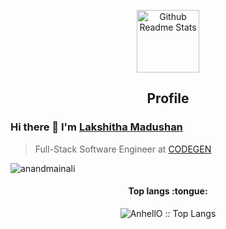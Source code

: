<p align="center">
 <img width="100px" src="https://res.cloudinary.com/anuraghazra/image/upload/v1594908242/logo_ccswme.svg" align="center" alt="Github Readme Stats" />
 <h2 align="center">Profile</h2>
</p>

### Hi there 👋 I'm [Lakshitha Madushan](https://www.linkedin.com/in/lakshitha77/)
> Full-Stack Software Engineer at [CODEGEN](https://codegen.co.uk/)


<img src="https://komarev.com/ghpvc/?username=LakshithaMadushan" alt="anandmainali" />

<h4 align="center">Top langs :tongue:</h4>

<p align="center"><img src="https://github-readme-stats.vercel.app/api/top-langs/?username=LakshithaMadushan&langs_count=10&theme=tokyonight&layout=compact" alt="AnhellO :: Top Langs" /></p>

